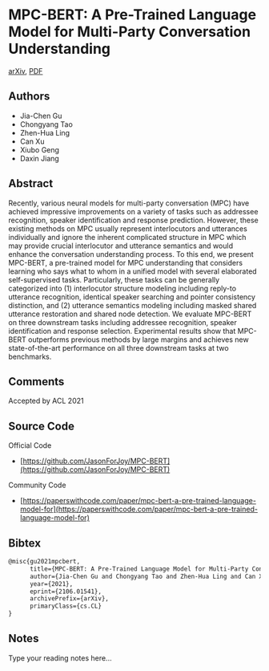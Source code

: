 
# MPC-BERT: A Pre-Trained Language Model for Multi-Party Conversation Understanding

[arXiv](https://arxiv.org/abs/2106.01541), [PDF](https://arxiv.org/pdf/2106.01541.pdf)

## Authors

- Jia-Chen Gu
- Chongyang Tao
- Zhen-Hua Ling
- Can Xu
- Xiubo Geng
- Daxin Jiang

## Abstract

Recently, various neural models for multi-party conversation (MPC) have achieved impressive improvements on a variety of tasks such as addressee recognition, speaker identification and response prediction. However, these existing methods on MPC usually represent interlocutors and utterances individually and ignore the inherent complicated structure in MPC which may provide crucial interlocutor and utterance semantics and would enhance the conversation understanding process. To this end, we present MPC-BERT, a pre-trained model for MPC understanding that considers learning who says what to whom in a unified model with several elaborated self-supervised tasks. Particularly, these tasks can be generally categorized into (1) interlocutor structure modeling including reply-to utterance recognition, identical speaker searching and pointer consistency distinction, and (2) utterance semantics modeling including masked shared utterance restoration and shared node detection. We evaluate MPC-BERT on three downstream tasks including addressee recognition, speaker identification and response selection. Experimental results show that MPC-BERT outperforms previous methods by large margins and achieves new state-of-the-art performance on all three downstream tasks at two benchmarks.

## Comments

Accepted by ACL 2021

## Source Code

Official Code

- [https://github.com/JasonForJoy/MPC-BERT](https://github.com/JasonForJoy/MPC-BERT)

Community Code

- [https://paperswithcode.com/paper/mpc-bert-a-pre-trained-language-model-for](https://paperswithcode.com/paper/mpc-bert-a-pre-trained-language-model-for)

## Bibtex

```tex
@misc{gu2021mpcbert,
      title={MPC-BERT: A Pre-Trained Language Model for Multi-Party Conversation Understanding}, 
      author={Jia-Chen Gu and Chongyang Tao and Zhen-Hua Ling and Can Xu and Xiubo Geng and Daxin Jiang},
      year={2021},
      eprint={2106.01541},
      archivePrefix={arXiv},
      primaryClass={cs.CL}
}
```

## Notes

Type your reading notes here...

